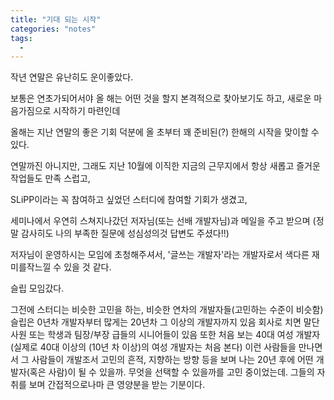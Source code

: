 ```yaml
---
title: "기대 되는 시작"
categories: "notes"
tags:
  - 
---
```


작년 연말은 유난히도 운이좋았다.

보통은 연초가되어서야 올 해는 어떤 것을 할지 본격적으로 찾아보기도 하고, 새로운 마음가짐으로 시작하기 마련인데

올해는 지난 연말의 좋은 기회 덕분에 올 초부터 꽤 준비된(?) 한해의 시작을 맞이할 수 있다.

연말까진 아니지만, 그래도 지난 10월에 이직한 지금의 근무지에서 항상 새롭고 즐거운 작업들도 만족 스럽고,

SLiPP이라는 꼭 참여하고 싶었던 스터디에 참여할 기회가 생겼고,

세미나에서 우연히 스쳐지나갔던 저자님(또는 선배 개발자님)과 메일을 주고 받으며
(정말 감사히도 나의 부족한 질문에 성심성의것 답변도 주셨다!!)

저자님이 운영하시는 모임에 초청해주셔서, '글쓰는 개발자'라는 개발자로서 색다른 재미를작느낄 수 있을 것 같다.


슬립 모임갔다.

그전에 스터디는 비슷한 고민을 하는, 비슷한 연차의 개발자들(고민하는 수준이 비슷함)
슬립은 0년차 개발자부터 많게는 20년차 그 이상의 개발자까지 있음
회사로 치면 말단 사원 또는 학생과 팀장/부장 급들의 시니어들이 있음
또한 처음 보는 40대 여성 개발자(실제로 40대 이상의 (10년 차 이상)의 여성 개발자는 처음 본다)
이런 사람들을 만나면서 그 사람들이 개발조서 고민의 흔적, 지향하는 방향 등을 보며
나는 20년 후에 어떤 개발자(혹은 사람)이 될 수 있을까. 무엇을 선택할 수 있을까를 고민 중이었는데.
그들의 자취를 보며 간접적으로나마 큰 영양분을 받는 기분이다.


